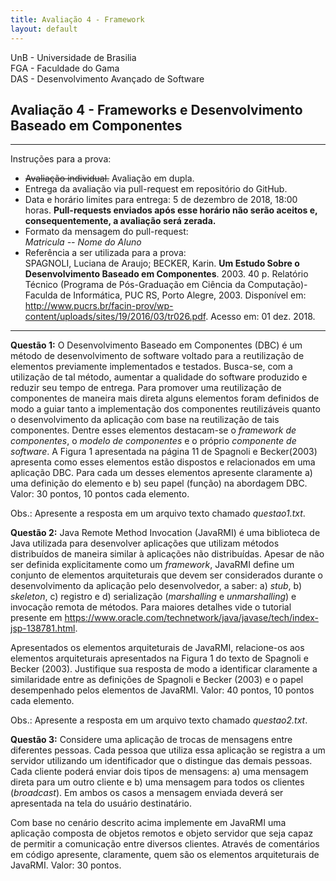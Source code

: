 ```yaml
---
title: Avaliação 4 - Framework
layout: default 
---
```


UnB - Universidade de Brasilia  
FGA - Faculdade do Gama  
DAS - Desenvolvimento Avançado de Software  

## Avaliação 4 - Frameworks e Desenvolvimento Baseado em Componentes

---

Instruções para a prova:

* ~~Avaliação individual.~~ Avaliação em dupla.  
* Entrega da avaliação via pull-request em repositório do GitHub. 
* Data e horário limites para entrega: 5 de dezembro de 2018, 18:00 horas. **Pull-requests enviados após esse horário não serão aceitos e, consequentemente, a avaliação será zerada.** 
* Formato da mensagem do pull-request:  
    *Matricula -- Nome do Aluno*
* Referência a ser utilizada para a prova:  
SPAGNOLI, Luciana de Araujo; BECKER, Karin. **Um Estudo Sobre o Desenvolvimento Baseado em Componentes**. 2003. 40 p. Relatório Técnico (Programa de Pós-Graduação em Ciência da Computação)- Faculda de Informática, PUC RS, Porto Alegre, 2003. Disponível em: <http://www.pucrs.br/facin-prov/wp-content/uploads/sites/19/2016/03/tr026.pdf>. Acesso em: 01 dez. 2018.

---



**Questão 1:** O Desenvolvimento Baseado em Componentes (DBC) é um método de desenvolvimento de software voltado para a reutilização de elementos previamente implementados e testados. Busca-se, com a utilização de tal método, aumentar a qualidade do software produzido e reduzir seu tempo de entrega. Para promover uma reutilização de componentes de maneira mais direta alguns elementos foram definidos de modo a guiar tanto a implementação dos componentes reutilizáveis quanto o desenvolvimento da aplicação com base na reutilização de tais componentes. Dentre esses elementos destacam-se o *framework de componentes*, o *modelo de componentes* e o próprio *componente de software*. A Figura 1 apresentada na página 11 de Spagnoli e Becker(2003) apresenta como esses elementos estão dispostos e relacionados em uma aplicação DBC. Para cada um desses elementos apresente claramente a) uma definição do elemento e b) seu papel (função) na abordagem DBC. Valor: 30 pontos, 10 pontos cada elemento.

Obs.: Apresente a resposta em um arquivo texto chamado *questao1.txt*.

**Questão 2:** Java Remote Method Invocation (JavaRMI) é uma biblioteca de Java utilizada para desenvolver aplicações que utilizam métodos distribuídos de maneira similar à aplicações não distribuídas. Apesar de não ser definida explicitamente como um _framework_, JavaRMI define um conjunto de elementos arquiteturais que devem ser considerados durante o desenvolvimento da aplicação pelo desenvolvedor, a saber: a) _stub_, b) _skeleton_, c) registro e d) serialização (_marshalling_ e _unmarshalling_) e invocação remota de métodos. Para maiores detalhes vide o tutorial presente em <https://www.oracle.com/technetwork/java/javase/tech/index-jsp-138781.html>.

Apresentados os elementos arquiteturais de JavaRMI, relacione-os aos elementos arquiteturais apresentados na Figura 1 do texto de Spagnoli e Becker (2003). Justifique sua resposta de modo a identificar claramente a similaridade entre as definições de Spagnoli e Becker (2003) e o papel desempenhado pelos elementos de JavaRMI. Valor: 40 pontos, 10 pontos cada elemento. 

Obs.: Apresente a resposta em um arquivo texto chamado *questao2.txt*.

**Questão 3:** Considere uma aplicação de trocas de mensagens entre diferentes pessoas. Cada pessoa que utiliza essa aplicação se registra a um servidor utilizando um identificador que o distingue das demais pessoas. Cada cliente poderá enviar dois tipos de mensagens: a) uma mensagem direta para um outro cliente e b) uma mensagem para todos os clientes (_broadcast_). Em ambos os casos a mensagem enviada deverá ser apresentada na tela do usuário destinatário. 

Com base no cenário descrito acima implemente em JavaRMI uma aplicação composta de objetos remotos e objeto servidor que seja capaz de permitir a comunicação entre diversos clientes. Através de comentários em código apresente, claramente, quem são os elementos arquiteturais de JavaRMI. Valor: 30 pontos.

